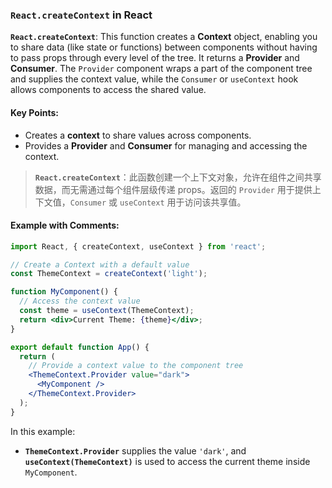 ### `React.createContext` in React

**`React.createContext`**: This function creates a **Context** object, enabling you to share data (like state or functions) between components without having to pass props through every level of the tree. It returns a **Provider** and **Consumer**. The `Provider` component wraps a part of the component tree and supplies the context value, while the `Consumer` or `useContext` hook allows components to access the shared value.

#### Key Points:
- Creates a **context** to share values across components.
- Provides a **Provider** and **Consumer** for managing and accessing the context.

> **`React.createContext`**：此函数创建一个上下文对象，允许在组件之间共享数据，而无需通过每个组件层级传递 props。返回的 `Provider` 用于提供上下文值，`Consumer` 或 `useContext` 用于访问该共享值。

#### Example with Comments:

```jsx
import React, { createContext, useContext } from 'react';

// Create a Context with a default value
const ThemeContext = createContext('light');

function MyComponent() {
  // Access the context value
  const theme = useContext(ThemeContext);
  return <div>Current Theme: {theme}</div>;
}

export default function App() {
  return (
    // Provide a context value to the component tree
    <ThemeContext.Provider value="dark">
      <MyComponent />
    </ThemeContext.Provider>
  );
}
```

In this example:
- **`ThemeContext.Provider`** supplies the value `'dark'`, and **`useContext(ThemeContext)`** is used to access the current theme inside `MyComponent`.